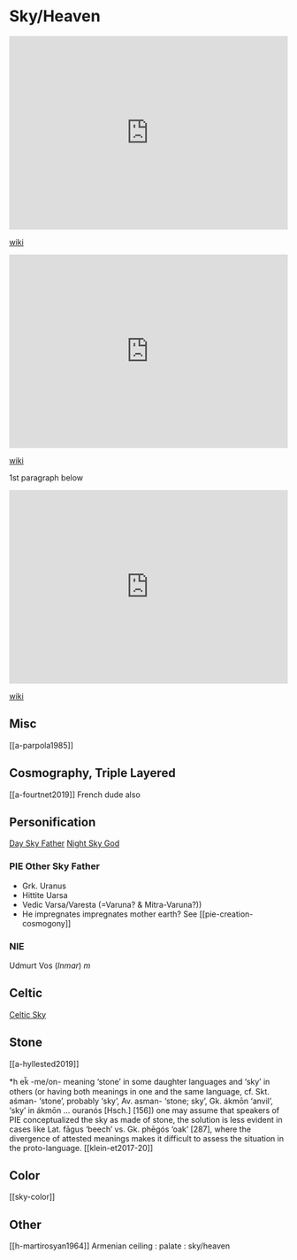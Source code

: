 # Sky/Heaven

<iframe width="100%" height="350" frameborder="0" allow="accelerometer; autoplay; clipboard-write; encrypted-media; gyroscope; picture-in-picture" allowfullscreen src="https://en.wikipedia.org/wiki/Sky-deity"></iframe>

[wiki](https://en.wikipedia.org/wiki/Sky-deity)

<iframe width="100%" height="350" frameborder="0" allow="accelerometer; autoplay; clipboard-write; encrypted-media; gyroscope; picture-in-picture" allowfullscreen src="https://en.wikipedia.org/wiki/Proto-Indo-European-mythology#Sky-Father"></iframe>

[wiki](https://en.wikipedia.org/wiki/Proto-Indo-European-mythology#Sky-Father)

1st paragraph below

<iframe width="100%" height="350" frameborder="0" allow="accelerometer; autoplay; clipboard-write; encrypted-media; gyroscope; picture-in-picture" allowfullscreen src="https://en.wikipedia.org/wiki/Proto-Indo-European-mythology#Other-propositions"></iframe>

[wiki](https://en.wikipedia.org/wiki/Proto-Indo-European-mythology#Other-propositions)


## Misc
[[a-parpola1985]]

## Cosmography, Triple Layered
[[a-fourtnet2019]]
French dude also
## Personification

[Day Sky Father](pie-sky-father.md)
[Night Sky God](night-sky-god)
   
### PIE Other Sky Father
- Grk. Uranus
- Hittite Uarsa
- Vedic Varsa/Varesta (=Varuna? & Mitra-Varuna?)) 
- He impregnates impregnates mother earth? See [[pie-creation-cosmogony]]

   
   
### NIE
   Udmurt Vos (*Inmar*) *m*
   
## Celtic
  [Celtic Sky](sky-celtic.md)
  
  
## Stone
[[a-hyllested2019]]

 *h ek̑ -me/on- meaning ‘stone’ in some daughter languages and ‘sky’ in others (or having both meanings in one and the same language, cf. Skt. aśman- ‘stone’, probably ‘sky’, Av. asman- ‘stone; sky’, Gk. ákmōn ‘anvil’, ‘sky’ in ákmōn ... ouranós [Hsch.] [156]) one may assume that speakers of PIE conceptualized the sky as made of stone, the solution is less evident in cases like Lat. fāgus ‘beech’ vs. Gk. phēgós ‘oak’ [287], where the divergence of attested meanings makes it difficult to assess the situation in the proto-language. [[klein-et2017-20]]


## Color
[[sky-color]]

## Other
[[h-martirosyan1964]] Armenian ceiling : palate : sky/heaven



